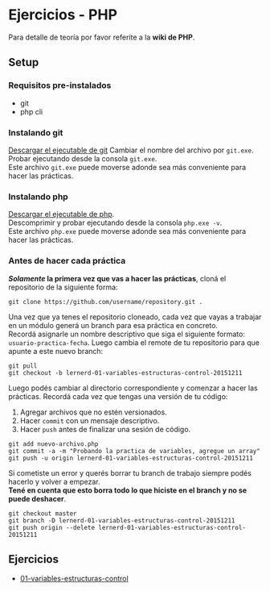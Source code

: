 # Ejercicios - PHP

Para detalle de teoría por favor referite a la **wiki de PHP**.

## Setup
### Requisitos pre-instalados
- git
- php cli

### Instalando git
[Descargar el ejecutable de git](https://git-scm.com/download/win)
Cambiar el nombre del archivo por `git.exe`. Probar ejecutando desde la consola `git.exe`.<br>
Este archivo `git.exe` puede moverse adonde sea más conveniente para hacer las prácticas.

### Instalando php
[Descargar el ejecutable de php](http://windows.php.net/downloads/releases/php-5.6.15-nts-Win32-VC11-x86.zip).<br>
Descomprimir y probar ejecutando desde la consola `php.exe -v`.<br>
Este archivo `php.exe` puede moverse adonde sea más conveniente para hacer las prácticas.

### Antes de hacer cada práctica
**_Solamente_ la primera vez que vas a hacer las prácticas**, cloná el repositorio de la siguiente forma:
```shell
git clone https://github.com/username/repository.git .
```
Una vez que ya tenes el repositorio cloneado, cada vez que vayas a trabajar en un módulo generá un branch para esa práctica en concreto.<br>
Recordá asignarle un nombre descriptivo que siga el siguiente formato: `usuario-practica-fecha`.
Luego cambia el remote de tu repositorio para que apunte a este nuevo branch:
```shell
git pull
git checkout -b lernerd-01-variables-estructuras-control-20151211
```

Luego podés cambiar al directorio correspondiente y comenzar a hacer las prácticas.
Recordá cada vez que tengas una versión de tu código:
1. Agregar archivos que no estén versionados.
1. Hacer `commit` con un mensaje descriptivo.
1. Hacer `push` antes de finalizar una sesión de código.

```shell
git add nuevo-archivo.php
git commit -a -m "Probando la practica de variables, agregue un array"
git push -u origin lernerd-01-variables-estructuras-control-20151211
```
Si cometiste un error y querés borrar tu branch de trabajo siempre podés hacerlo y volver a empezar.<br>
**Tené en cuenta que esto borra todo lo que hiciste en el branch y no se puede deshacer**.
```shell
git checkout master
git branch -D lernerd-01-variables-estructuras-control-20151211
git push origin --delete lernerd-01-variables-estructuras-control-20151211
```

## Ejercicios
- [01-variables-estructuras-control](01-variables-estructuras-control)
